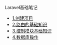 <!--侧边栏docs/_sidebar.md-->

Laravel基础笔记<br>
- [1.创建项目](/laravel/base/1.%20创建项目.md)<br>
- [2.路由的基础知识](/laravel/base/2.%20路由的基础知识.md)<br>
- [3.控制模块基础知识](/laravel/base/3.%20控制模块基础知识.md)<br>
- [4.数据库操作](/laravel/base/4.%20数据库操作.md)
<!--以下略-->